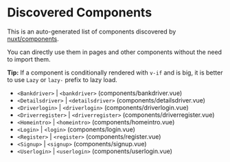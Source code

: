 # Discovered Components

This is an auto-generated list of components discovered by [nuxt/components](https://github.com/nuxt/components).

You can directly use them in pages and other components without the need to import them.

**Tip:** If a component is conditionally rendered with `v-if` and is big, it is better to use `Lazy` or `lazy-` prefix to lazy load.

- `<Bankdriver>` | `<bankdriver>` (components/bankdriver.vue)
- `<Detailsdriver>` | `<detailsdriver>` (components/detailsdriver.vue)
- `<Driverlogin>` | `<driverlogin>` (components/driverlogin.vue)
- `<Driverregister>` | `<driverregister>` (components/driverregister.vue)
- `<Homeintro>` | `<homeintro>` (components/homeintro.vue)
- `<Login>` | `<login>` (components/login.vue)
- `<Register>` | `<register>` (components/register.vue)
- `<Signup>` | `<signup>` (components/signup.vue)
- `<Userlogin>` | `<userlogin>` (components/userlogin.vue)
